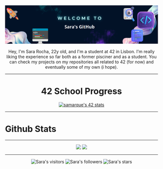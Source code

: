 <p align="center">
<img src="https://raw.githubusercontent.com/SaraIMRocha/SaraIMRocha/main/img/temp.png" width="700px">

<p align="center">
Hey, I'm Sara Rocha, 22y old, and I'm a student at 42 in Lisbon. I'm really liking the experience so far both as a former pisciner and as a student. You can check my projects on my repositories all related to 42 (for now) and eventually some of my own (i hope).

---

<h1 style="text-align:center;">42 School Progress</h1>

<div align="center">
<a href="https://github.com/JaeSeoKim/badge42"><img src="https://badge42.vercel.app/api/v2/cldc0ngl400160fmg25hnkkdb/stats?cursusId=21&coalitionId=112" alt="samarque's 42 stats" /></a>
</div>

---

<h1 style="text-align:left;">Github Stats</h1>

---

<div align="center">
<img height="192px" src="https://readme-stats.jonas-bernard.dev/api/top-langs/?username=SaraIMRocha&theme=transparent"/>
<img src="https://github-readme-stats.vercel.app/api?username=SaraIMRocha&show_icons=true&theme=red"](https://github.com/SaraIMRocha/github-readme-stats)/>
</div>

---  
  
<p align="center">
<img alt="Sara's visitors" src="https://komarev.com/ghpvc/?username=SaraIMRocha&color=red&style=flat&label=visitors" />
<img alt="Sara's followers" src="https://img.shields.io/github/followers/SaraIMRocha?color=red" />
<img alt="Sara's stars" src="https://img.shields.io/github/stars/SaraIMRocha?color=red" />
</p>
